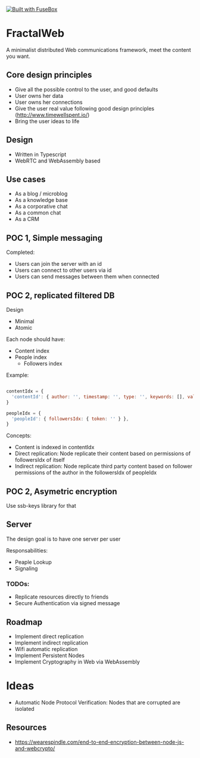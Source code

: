 [![Built with FuseBox](https://img.shields.io/badge/%F0%9F%94%A5-fusebox-1c78c0.svg)](https://github.com/fuse-box/fuse-box)
# FractalWeb

A minimalist distributed Web communications framework, meet the content you want.

## Core design principles

- Give all the possible control to the user, and good defaults
- User owns her data
- User owns her connections
- Give the user real value following good design principles (http://www.timewellspent.io/)
- Bring the user ideas to life

## Design

- Written in Typescript
- WebRTC and WebAssembly based

## Use cases

- As a blog / microblog
- As a knowledge base
- As a corporative chat
- As a common chat
- As a CRM

## POC 1, Simple messaging

Completed:

- Users can join the server with an id
- Users can connect to other users via id
- Users can send messages between them when connected

## POC 2, replicated filtered DB

Design

- Minimal
- Atomic

Each node should have:

- Content index
- People index
  - Followers index

Example:

```javascript

contentIdx = {
  'contentId': { author: '', timestamp: '', type: '', keywords: [], value: '' },
}

peopleIdx = {
  'peopleId': { followersIdx: { token: '' } },
}

```

Concepts:

- Content is indexed in contentIdx
- Direct replication: Node replicate their content based on permissions of followersIdx of itself
- Indirect replication: Node replicate third party content based on follower permissions of the author in the followersIdx of peopleIdx

## POC 2, Asymetric encryption

Use ssb-keys library for that

## Server

The design goal is to have one server per user

Responsabilities:

- Peaple Lookup
- Signaling

### TODOs:

- Replicate resources directly to friends
- Secure Authentication via signed message

## Roadmap

- Implement direct replication
- Implement indirect replication
- Wifi automatic replication
- Implement Persistent Nodes
- Implement Cryptography in Web via WebAssembly

# Ideas

- Automatic Node Protocol Verification: Nodes that are corrupted are isolated

## Resources

- https://wearespindle.com/end-to-end-encryption-between-node-js-and-webcrypto/
